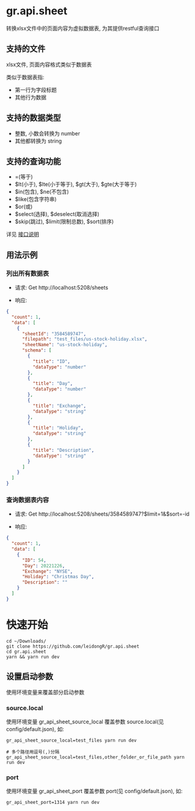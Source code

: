 # gr.api.sheet

转换xlsx文件中的页面内容为虚拟数据表, 为其提供restful查询接口

## 支持的文件

xlsx文件, 页面内容格式类似于数据表

类似于数据表指:
- 第一行为字段标题
- 其他行为数据

## 支持的数据类型

- 整数, 小数会转换为 number
- 其他都转换为 string


## 支持的查询功能

- =(等于)
- $lt(小于), $lte(小于等于), $gt(大于), $gte(大于等于)
- $in(包含), $ne(不包含)
- $like(包含字符串)
- $or(或)
- $select(选择), $deselect(取消选择)
- $skip(跳过), $limit(限制总数), $sort(排序)

详见 [接口说明](./api_docs/%E6%8E%A5%E5%8F%A3%E8%AF%B4%E6%98%8E.md)

## 用法示例

### 列出所有数据表

- 请求: Get http://localhost:5208/sheets

- 响应:

```json
{
  "count": 1,
  "data": [
    {
      "sheetId": "3584589747",
      "filepath": "test_files/us-stock-holiday.xlsx",
      "sheetName": "us-stock-holiday",
      "schema": [
        {
          "title": "ID",
          "dataType": "number"
        },
        {
          "title": "Day",
          "dataType": "number"
        },
        {
          "title": "Exchange",
          "dataType": "string"
        },
        {
          "title": "Holiday",
          "dataType": "string"
        },
        {
          "title": "Description",
          "dataType": "string"
        }
      ]
    }
  ]
}
```

### 查询数据表内容

- 请求: Get http://localhost:5208/sheets/3584589747?$limit=1&$sort=-id

- 响应:

```json
{
  "count": 1,
  "data": [
    {
      "ID": 54,
      "Day": 20221226,
      "Exchange": "NYSE",
      "Holiday": "Christmas Day",
      "Description": ""
    }
  ]
}
```

# 快速开始

```shell
cd ~/Downloads/
git clone https://github.com/leidongR/gr.api.sheet
cd gr.api.sheet
yarn && yarn run dev
```

## 设置启动参数

使用环境变量来覆盖部分启动参数

### source.local

使用环境变量 gr_api_sheet_source_local 覆盖参数 source.local(见 config/default.json), 如:

```shell
gr_api_sheet_source_local=test_files yarn run dev

# 多个路径用逗号(,)分隔
gr_api_sheet_source_local=test_files,other_folder_or_file_path yarn run dev
```

### port

使用环境变量 gr_api_sheet_port 覆盖参数 port(见 config/default.json), 如:

```shell
gr_api_sheet_port=1314 yarn run dev
```